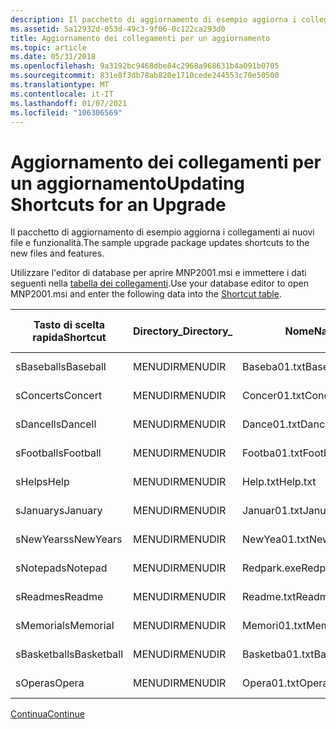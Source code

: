 ```yaml
---
description: Il pacchetto di aggiornamento di esempio aggiorna i collegamenti ai nuovi file e funzionalità.
ms.assetid: 5a12932d-053d-49c3-9f06-0c122ca293d0
title: Aggiornamento dei collegamenti per un aggiornamento
ms.topic: article
ms.date: 05/31/2018
ms.openlocfilehash: 9a3192bc9468dbe84c2968a968631b4a091b0705
ms.sourcegitcommit: 831e8f3db78ab820e1710cede244553c70e50500
ms.translationtype: MT
ms.contentlocale: it-IT
ms.lasthandoff: 01/07/2021
ms.locfileid: "106306569"
---
```

# <a name="updating-shortcuts-for-an-upgrade"></a><span data-ttu-id="8dd1c-103">Aggiornamento dei collegamenti per un aggiornamento</span><span class="sxs-lookup"><span data-stu-id="8dd1c-103">Updating Shortcuts for an Upgrade</span></span>

<span data-ttu-id="8dd1c-104">Il pacchetto di aggiornamento di esempio aggiorna i collegamenti ai nuovi file e funzionalità.</span><span class="sxs-lookup"><span data-stu-id="8dd1c-104">The sample upgrade package updates shortcuts to the new files and features.</span></span>

<span data-ttu-id="8dd1c-105">Utilizzare l'editor di database per aprire MNP2001.msi e immettere i dati seguenti nella [tabella dei collegamenti](shortcut-table.md).</span><span class="sxs-lookup"><span data-stu-id="8dd1c-105">Use your database editor to open MNP2001.msi and enter the following data into the [Shortcut table](shortcut-table.md).</span></span>



| <span data-ttu-id="8dd1c-106">Tasto di scelta rapida</span><span class="sxs-lookup"><span data-stu-id="8dd1c-106">Shortcut</span></span>    | <span data-ttu-id="8dd1c-107">Directory\_</span><span class="sxs-lookup"><span data-stu-id="8dd1c-107">Directory\_</span></span> | <span data-ttu-id="8dd1c-108">Nome</span><span class="sxs-lookup"><span data-stu-id="8dd1c-108">Name</span></span>           | <span data-ttu-id="8dd1c-109">Componente\_</span><span class="sxs-lookup"><span data-stu-id="8dd1c-109">Component\_</span></span> | <span data-ttu-id="8dd1c-110">Destinazione</span><span class="sxs-lookup"><span data-stu-id="8dd1c-110">Target</span></span>               | <span data-ttu-id="8dd1c-111">Argomenti</span><span class="sxs-lookup"><span data-stu-id="8dd1c-111">Arguments</span></span> | <span data-ttu-id="8dd1c-112">Descrizione</span><span class="sxs-lookup"><span data-stu-id="8dd1c-112">Description</span></span> | <span data-ttu-id="8dd1c-113">Tasto di scelta rapida</span><span class="sxs-lookup"><span data-stu-id="8dd1c-113">Hotkey</span></span> | <span data-ttu-id="8dd1c-114">Icona\_</span><span class="sxs-lookup"><span data-stu-id="8dd1c-114">Icon\_</span></span>         | <span data-ttu-id="8dd1c-115">IconIndex</span><span class="sxs-lookup"><span data-stu-id="8dd1c-115">IconIndex</span></span> | <span data-ttu-id="8dd1c-116">ShowCmd</span><span class="sxs-lookup"><span data-stu-id="8dd1c-116">ShowCmd</span></span> | <span data-ttu-id="8dd1c-117">WkDir</span><span class="sxs-lookup"><span data-stu-id="8dd1c-117">WkDir</span></span> |
|-------------|-------------|----------------|-------------|----------------------|-----------|-------------|--------|----------------|-----------|---------|-------|
| <span data-ttu-id="8dd1c-118">sBaseball</span><span class="sxs-lookup"><span data-stu-id="8dd1c-118">sBaseball</span></span>   | <span data-ttu-id="8dd1c-119">MENUDIR</span><span class="sxs-lookup"><span data-stu-id="8dd1c-119">MENUDIR</span></span>     | <span data-ttu-id="8dd1c-120">Baseba01.txt</span><span class="sxs-lookup"><span data-stu-id="8dd1c-120">Baseba01.txt</span></span>   | <span data-ttu-id="8dd1c-121">Baseball</span><span class="sxs-lookup"><span data-stu-id="8dd1c-121">Baseball</span></span>    | <span data-ttu-id="8dd1c-122">Baseball</span><span class="sxs-lookup"><span data-stu-id="8dd1c-122">Baseball</span></span>             |           |             |        | <span data-ttu-id="8dd1c-123">\_icon.exe Orca</span><span class="sxs-lookup"><span data-stu-id="8dd1c-123">orca\_icon.exe</span></span> |           |         |       |
| <span data-ttu-id="8dd1c-124">sConcert</span><span class="sxs-lookup"><span data-stu-id="8dd1c-124">sConcert</span></span>    | <span data-ttu-id="8dd1c-125">MENUDIR</span><span class="sxs-lookup"><span data-stu-id="8dd1c-125">MENUDIR</span></span>     | <span data-ttu-id="8dd1c-126">Concer01.txt</span><span class="sxs-lookup"><span data-stu-id="8dd1c-126">Concer01.txt</span></span>   | <span data-ttu-id="8dd1c-127">Concerto</span><span class="sxs-lookup"><span data-stu-id="8dd1c-127">Concert</span></span>     | <span data-ttu-id="8dd1c-128">\[\#Concer01.txt\]</span><span class="sxs-lookup"><span data-stu-id="8dd1c-128">\[\#Concer01.txt\]</span></span>   |           |             |        |                |           |         |       |
| <span data-ttu-id="8dd1c-129">sDancell</span><span class="sxs-lookup"><span data-stu-id="8dd1c-129">sDancell</span></span>    | <span data-ttu-id="8dd1c-130">MENUDIR</span><span class="sxs-lookup"><span data-stu-id="8dd1c-130">MENUDIR</span></span>     | <span data-ttu-id="8dd1c-131">Dance01.txt</span><span class="sxs-lookup"><span data-stu-id="8dd1c-131">Dance01.txt</span></span>    | <span data-ttu-id="8dd1c-132">Danza</span><span class="sxs-lookup"><span data-stu-id="8dd1c-132">Dance</span></span>       | <span data-ttu-id="8dd1c-133">\[\#Dance01.txt\]</span><span class="sxs-lookup"><span data-stu-id="8dd1c-133">\[\#Dance01.txt\]</span></span>    |           |             |        |                |           |         |       |
| <span data-ttu-id="8dd1c-134">sFootball</span><span class="sxs-lookup"><span data-stu-id="8dd1c-134">sFootball</span></span>   | <span data-ttu-id="8dd1c-135">MENUDIR</span><span class="sxs-lookup"><span data-stu-id="8dd1c-135">MENUDIR</span></span>     | <span data-ttu-id="8dd1c-136">Footba01.txt</span><span class="sxs-lookup"><span data-stu-id="8dd1c-136">Footba01.txt</span></span>   | <span data-ttu-id="8dd1c-137">Calcio</span><span class="sxs-lookup"><span data-stu-id="8dd1c-137">Football</span></span>    | <span data-ttu-id="8dd1c-138">\[\#Footba01.txt\]</span><span class="sxs-lookup"><span data-stu-id="8dd1c-138">\[\#Footba01.txt\]</span></span>   |           |             |        |                |           |         |       |
| <span data-ttu-id="8dd1c-139">sHelp</span><span class="sxs-lookup"><span data-stu-id="8dd1c-139">sHelp</span></span>       | <span data-ttu-id="8dd1c-140">MENUDIR</span><span class="sxs-lookup"><span data-stu-id="8dd1c-140">MENUDIR</span></span>     | <span data-ttu-id="8dd1c-141">Help.txt</span><span class="sxs-lookup"><span data-stu-id="8dd1c-141">Help.txt</span></span>       | <span data-ttu-id="8dd1c-142">Help</span><span class="sxs-lookup"><span data-stu-id="8dd1c-142">Help</span></span>        | <span data-ttu-id="8dd1c-143">\[\#Help.txt\]</span><span class="sxs-lookup"><span data-stu-id="8dd1c-143">\[\#Help.txt\]</span></span>       |           |             |        |                |           |         |       |
| <span data-ttu-id="8dd1c-144">sJanuary</span><span class="sxs-lookup"><span data-stu-id="8dd1c-144">sJanuary</span></span>    | <span data-ttu-id="8dd1c-145">MENUDIR</span><span class="sxs-lookup"><span data-stu-id="8dd1c-145">MENUDIR</span></span>     | <span data-ttu-id="8dd1c-146">Januar01.txt</span><span class="sxs-lookup"><span data-stu-id="8dd1c-146">Januar01.txt</span></span>   | <span data-ttu-id="8dd1c-147">January</span><span class="sxs-lookup"><span data-stu-id="8dd1c-147">January</span></span>     | <span data-ttu-id="8dd1c-148">\[\#Januar01.txt\]</span><span class="sxs-lookup"><span data-stu-id="8dd1c-148">\[\#Januar01.txt\]</span></span>   |           |             |        |                |           |         |       |
| <span data-ttu-id="8dd1c-149">sNewYears</span><span class="sxs-lookup"><span data-stu-id="8dd1c-149">sNewYears</span></span>   | <span data-ttu-id="8dd1c-150">MENUDIR</span><span class="sxs-lookup"><span data-stu-id="8dd1c-150">MENUDIR</span></span>     | <span data-ttu-id="8dd1c-151">NewYea01.txt</span><span class="sxs-lookup"><span data-stu-id="8dd1c-151">NewYea01.txt</span></span>   | <span data-ttu-id="8dd1c-152">NewYears</span><span class="sxs-lookup"><span data-stu-id="8dd1c-152">NewYears</span></span>    | <span data-ttu-id="8dd1c-153">\[\#NewYea01.txt\]</span><span class="sxs-lookup"><span data-stu-id="8dd1c-153">\[\#NewYea01.txt\]</span></span>   |           |             |        |                |           |         |       |
| <span data-ttu-id="8dd1c-154">sNotepad</span><span class="sxs-lookup"><span data-stu-id="8dd1c-154">sNotepad</span></span>    | <span data-ttu-id="8dd1c-155">MENUDIR</span><span class="sxs-lookup"><span data-stu-id="8dd1c-155">MENUDIR</span></span>     | <span data-ttu-id="8dd1c-156">Redpark.exe</span><span class="sxs-lookup"><span data-stu-id="8dd1c-156">Redpark.exe</span></span>    | <span data-ttu-id="8dd1c-157">Blocco note</span><span class="sxs-lookup"><span data-stu-id="8dd1c-157">Notepad</span></span>     | <span data-ttu-id="8dd1c-158">\[\#Redpark.exe\]</span><span class="sxs-lookup"><span data-stu-id="8dd1c-158">\[\#Redpark.exe\]</span></span>    |           |             |        |                |           |         |       |
| <span data-ttu-id="8dd1c-159">sReadme</span><span class="sxs-lookup"><span data-stu-id="8dd1c-159">sReadme</span></span>     | <span data-ttu-id="8dd1c-160">MENUDIR</span><span class="sxs-lookup"><span data-stu-id="8dd1c-160">MENUDIR</span></span>     | <span data-ttu-id="8dd1c-161">Readme.txt</span><span class="sxs-lookup"><span data-stu-id="8dd1c-161">Readme.txt</span></span>     | <span data-ttu-id="8dd1c-162">Blocco note</span><span class="sxs-lookup"><span data-stu-id="8dd1c-162">Notepad</span></span>     | <span data-ttu-id="8dd1c-163">\[\#Readme.txt\]</span><span class="sxs-lookup"><span data-stu-id="8dd1c-163">\[\#Readme.txt\]</span></span>     |           |             |        |                |           |         |       |
| <span data-ttu-id="8dd1c-164">sMemorial</span><span class="sxs-lookup"><span data-stu-id="8dd1c-164">sMemorial</span></span>   | <span data-ttu-id="8dd1c-165">MENUDIR</span><span class="sxs-lookup"><span data-stu-id="8dd1c-165">MENUDIR</span></span>     | <span data-ttu-id="8dd1c-166">Memori01.txt</span><span class="sxs-lookup"><span data-stu-id="8dd1c-166">Memori01.txt</span></span>   | <span data-ttu-id="8dd1c-167">Memorial</span><span class="sxs-lookup"><span data-stu-id="8dd1c-167">Memorial</span></span>    | <span data-ttu-id="8dd1c-168">\[\#Memori01.txt\]</span><span class="sxs-lookup"><span data-stu-id="8dd1c-168">\[\#Memori01.txt\]</span></span>   |           |             |        |                |           |         |       |
| <span data-ttu-id="8dd1c-169">sBasketball</span><span class="sxs-lookup"><span data-stu-id="8dd1c-169">sBasketball</span></span> | <span data-ttu-id="8dd1c-170">MENUDIR</span><span class="sxs-lookup"><span data-stu-id="8dd1c-170">MENUDIR</span></span>     | <span data-ttu-id="8dd1c-171">Basketba01.txt</span><span class="sxs-lookup"><span data-stu-id="8dd1c-171">Basketba01.txt</span></span> | <span data-ttu-id="8dd1c-172">Basket</span><span class="sxs-lookup"><span data-stu-id="8dd1c-172">Basketball</span></span>  | <span data-ttu-id="8dd1c-173">\[\#Basketba01.txt\]</span><span class="sxs-lookup"><span data-stu-id="8dd1c-173">\[\#Basketba01.txt\]</span></span> |           |             |        |                |           |         |       |
| <span data-ttu-id="8dd1c-174">sOpera</span><span class="sxs-lookup"><span data-stu-id="8dd1c-174">sOpera</span></span>      | <span data-ttu-id="8dd1c-175">MENUDIR</span><span class="sxs-lookup"><span data-stu-id="8dd1c-175">MENUDIR</span></span>     | <span data-ttu-id="8dd1c-176">Opera01.txt</span><span class="sxs-lookup"><span data-stu-id="8dd1c-176">Opera01.txt</span></span>    | <span data-ttu-id="8dd1c-177">Opera</span><span class="sxs-lookup"><span data-stu-id="8dd1c-177">Opera</span></span>       | <span data-ttu-id="8dd1c-178">\[\#Opera01.txt\]</span><span class="sxs-lookup"><span data-stu-id="8dd1c-178">\[\#Opera01.txt\]</span></span>    |           |             |        |                |           |         |       |



 

[<span data-ttu-id="8dd1c-179">Continua</span><span class="sxs-lookup"><span data-stu-id="8dd1c-179">Continue</span></span>](updating-upgrade-table-for-an-upgrade.md)

 

 




